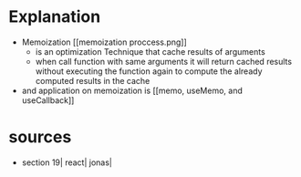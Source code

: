 # Explanation

- Memoization [[memoization proccess.png]]
    - is an optimization Technique that cache results of arguments
    - when call function with same arguments it will return cached results without executing the function again to compute the already computed results in the cache
- and application on memoization is [[memo, useMemo, and useCallback]]

# sources

- section 19| react| jonas|
